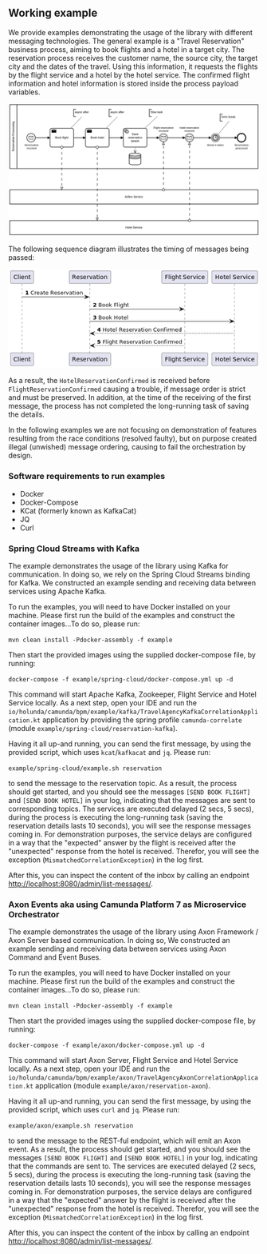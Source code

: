 ## Working example 

We provide examples demonstrating the usage of the library with different messaging technologies.
The general example is a "Travel Reservation" business process, aiming to book flights and a hotel 
in a target city. The reservation process receives the customer name, the source city, the target city 
and the dates of the travel. Using this information, it requests the flights by the flight service and 
a hotel by the hotel service. The confirmed flight information and hotel information is stored inside 
the process payload variables.

!["Example messaging process"](../assets/img/reservation-processing.png)

The following sequence diagram illustrates the timing of messages being passed:

!["Example messaging process"](../assets/img/reservation-processing-seq.png)

As a result, the `HotelReservationConfirmed` is received before `FlightReservationConfirmed` causing a trouble,
if message order is strict and must be preserved. In addition, at the time of the receiving of
the first message, the process has not completed the long-running task of saving the details.

In the following examples we are not focusing on demonstration of features resulting from the 
race conditions (resolved faulty), but on purpose created illegal (unwished) message ordering,
causing to fail the orchestration by design.

### Software requirements to run examples

* Docker
* Docker-Compose
* KCat (formerly known as KafkaCat)
* JQ
* Curl

### Spring Cloud Streams with Kafka

The example demonstrates the usage of the library using Kafka for communication. In doing so,
we rely on the Spring Cloud Streams binding for Kafka. We constructed an example sending and 
receiving data between services using Apache Kafka.

To run the examples, you will need to have Docker installed on your machine. Please first run the
build of the examples and construct the container images...To do so, please run:

`mvn clean install -Pdocker-assembly -f example`

Then start the provided images using the supplied docker-compose file, by running:

`docker-compose -f example/spring-cloud/docker-compose.yml up -d`

This command will start Apache Kafka, Zookeeper, Flight Service and Hotel Service locally.
As a next step, open your IDE and run the 
`io/holunda/camunda/bpm/example/kafka/TravelAgencyKafkaCorrelationApplication.kt` application by 
providing the spring profile `camunda-correlate` (module `example/spring-cloud/reservation-kafka`).

Having it all up-and running, you can send the first message, by using the provided script, which uses 
`kcat`/`kafkacat` and `jq`. Please run:

`example/spring-cloud/example.sh reservation` 

to send the message to the reservation topic. As a result, the process should get started, and you should
see the messages `[SEND BOOK FLIGHT]` and `[SEND BOOK HOTEL]` in your log, indicating that the messages
are sent to corresponding topics. The services are executed delayed (2 secs, 5 secs), during the process 
is executing the long-running task (saving the reservation details lasts 10 seconds), you will see
the response messages coming in. For demonstration purposes, the service delays are configured in a way
that the "expected" answer by the flight is received after the "unexpected" response from the hotel 
is received. Therefor, you will see the exception (`MismatchedCorrelationException`) in the log first.

After this, you can inspect the content of the inbox by calling an endpoint [http://localhost:8080/admin/list-messages/](http://localhost:8080/admin/list-messages/).

### Axon Events aka using Camunda Platform 7 as Microservice Orchestrator

The example demonstrates the usage of the library using Axon Framework / Axon Server based communication. In doing so,
We constructed an example sending and receiving data between services using Axon Command and Event Buses.

To run the examples, you will need to have Docker installed on your machine. Please first run the
build of the examples and construct the container images...To do so, please run:

`mvn clean install -Pdocker-assembly -f example`

Then start the provided images using the supplied docker-compose file, by running:

`docker-compose -f example/axon/docker-compose.yml up -d`

This command will start Axon Server, Flight Service and Hotel Service locally.
As a next step, open your IDE and run the
`io/holunda/camunda/bpm/example/axon/TravelAgencyAxonCorrelationApplication.kt` application (module `example/axon/reservation-axon`).

Having it all up-and running, you can send the first message, by using the provided script, which uses
`curl` and `jq`. Please run:

`example/axon/example.sh reservation`

to send the message to the REST-ful endpoint, which will emit an Axon event. As a result, the process should get started, and you should
see the messages `[SEND BOOK FLIGHT]` and `[SEND BOOK HOTEL]` in your log, indicating that the commands
are sent to. The services are executed delayed (2 secs, 5 secs), during the process
is executing the long-running task (saving the reservation details lasts 10 seconds), you will see
the response messages coming in. For demonstration purposes, the service delays are configured in a way
that the "expected" answer by the flight is received after the "unexpected" response from the hotel
is received. Therefor, you will see the exception (`MismatchedCorrelationException`) in the log first.

After this, you can inspect the content of the inbox by calling an endpoint [http://localhost:8080/admin/list-messages/](http://localhost:8080/admin/list-messages/).




